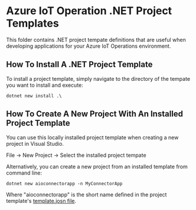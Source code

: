 # Azure IoT Operation .NET Project Templates

This folder contains .NET project tempate definitions that are useful when developing
applications for your Azure IoT Operations environment.

## How To Install A .NET Project Template

To install a project template, simply navigate to the directory of the tempate you want to install and execute:

```
dotnet new install .\
```

## How To Create A New Project With An Installed Project Template

You can use this locally installed project template when creating a new project in Visual Studio.

File -> New Project -> Select the installed project tempate

Alternatively, you can create a new project from an installed template from command line:

```
dotnet new aioconnectorapp -n MyConnectorApp
```

Where "aioconnectorapp" is the short name defined in the project template's [template.josn file](./ConnectorApp/.template.config/template.json).